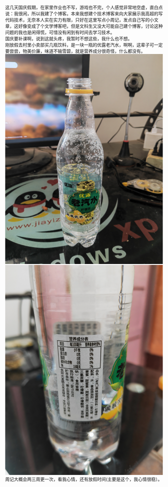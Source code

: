   这几天国庆假期，在家里作业也不写，游戏也不完，个人感觉非常地空虚，直白点说：我很闲，所以我建了个博客。本来我想建个技术博客来向大家展示我高超的写代码技术，无奈本人实在实力有限，只好在这里写点小周记，发点自己写的小文章，这好像变成了个文学博客吧，但是文科生又没大可能自己建个博客，讨论这种问题的我也是闲得慌，可惜没有闲到有时间去学习技术。  
  国庆要补课啊，说到这就头疼，我暂时不想这些，我什么也不想。  
  刚放假去村里小卖部买几瓶饮料，是一块一瓶的优露老汽水，啊啊，这辈子可一定要尝尝，物美价廉，味道不输雪碧，就是营养成分很奇怪，什么都没有。  
![老汽水1](/_posts/IMG_20220618_145837.jpg "正面")  
![老汽水2](/_posts/IMG_20221003_210437.jpg "反面")  
  周记大概会两三周更一次，看我心情，还有放假时间(主要是这个，我心情很稳）。
